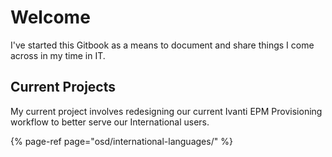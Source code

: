 # Welcome

I've started this Gitbook as a means to document and share things I come across in my time in IT. 

## Current Projects

My current project involves redesigning our current Ivanti EPM Provisioning workflow to better serve our International users. 

{% page-ref page="osd/international-languages/" %}

